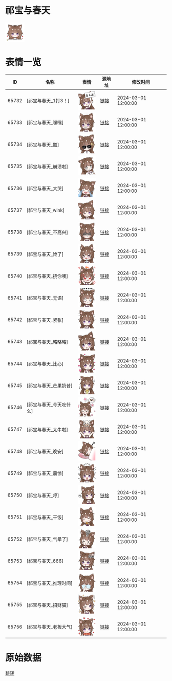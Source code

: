 # 祁宝与春天

<img src="./cover.png" height="60" alt="cover" />

# 表情一览

|ID|名称|表情|源地址|修改时间|
|----|----|----|----|----|
|65732|[祁宝与春天_1打3！]|<img src="./pic/065732_%5B祁宝与春天_1打3！%5D.png" height="60" alt="1打3！"/>|[链接](https://i0.hdslb.com/bfs/garb/e2d18a68b96075897cb8e13d450b501fa0513154.png)|2024-03-01 12:00:00|
|65733|[祁宝与春天_嘿嘿]|<img src="./pic/065733_%5B祁宝与春天_嘿嘿%5D.png" height="60" alt="嘿嘿"/>|[链接](https://i0.hdslb.com/bfs/garb/ffa08fa9a7226e4a8728233b7adf3529c826be3e.png)|2024-03-01 12:00:00|
|65734|[祁宝与春天_酷]|<img src="./pic/065734_%5B祁宝与春天_酷%5D.png" height="60" alt="酷"/>|[链接](https://i0.hdslb.com/bfs/garb/930c430ac80076cb856f0c80e838abe704a5f45e.png)|2024-03-01 12:00:00|
|65735|[祁宝与春天_崩溃啦]|<img src="./pic/065735_%5B祁宝与春天_崩溃啦%5D.png" height="60" alt="崩溃啦"/>|[链接](https://i0.hdslb.com/bfs/garb/d0faaa6701c59c94a24292d98643ef166e503baf.png)|2024-03-01 12:00:00|
|65736|[祁宝与春天_大哭]|<img src="./pic/065736_%5B祁宝与春天_大哭%5D.png" height="60" alt="大哭"/>|[链接](https://i0.hdslb.com/bfs/garb/8d6e2bd285f6f3aa290af56727a73609e49d64bd.png)|2024-03-01 12:00:00|
|65737|[祁宝与春天_wink]|<img src="./pic/065737_%5B祁宝与春天_wink%5D.png" height="60" alt="wink"/>|[链接](https://i0.hdslb.com/bfs/garb/a8e4c4edecfa103e3eae04eca875fb58e54b6872.png)|2024-03-01 12:00:00|
|65738|[祁宝与春天_不高兴]|<img src="./pic/065738_%5B祁宝与春天_不高兴%5D.png" height="60" alt="不高兴"/>|[链接](https://i0.hdslb.com/bfs/garb/b3d8609df4bb91114619c222f9ec3a31587c52a4.png)|2024-03-01 12:00:00|
|65739|[祁宝与春天_馋了]|<img src="./pic/065739_%5B祁宝与春天_馋了%5D.png" height="60" alt="馋了"/>|[链接](https://i0.hdslb.com/bfs/garb/b0ede16bac2eb3640e1aa87ed1f6ba9e96e2f312.png)|2024-03-01 12:00:00|
|65740|[祁宝与春天_挠你噢]|<img src="./pic/065740_%5B祁宝与春天_挠你噢%5D.png" height="60" alt="挠你噢"/>|[链接](https://i0.hdslb.com/bfs/garb/d16e05beb2536566a452f40ae6c537edc0393ed1.png)|2024-03-01 12:00:00|
|65741|[祁宝与春天_无语]|<img src="./pic/065741_%5B祁宝与春天_无语%5D.png" height="60" alt="无语"/>|[链接](https://i0.hdslb.com/bfs/garb/452815315b75e9e9c6c61b12d62c3a60128c0861.png)|2024-03-01 12:00:00|
|65742|[祁宝与春天_紧张]|<img src="./pic/065742_%5B祁宝与春天_紧张%5D.png" height="60" alt="紧张"/>|[链接](https://i0.hdslb.com/bfs/garb/749c79a3cb91ab8dae6b22599475d45bcba9dbbd.png)|2024-03-01 12:00:00|
|65743|[祁宝与春天_略略略]|<img src="./pic/065743_%5B祁宝与春天_略略略%5D.png" height="60" alt="略略略"/>|[链接](https://i0.hdslb.com/bfs/garb/a652d1df254b941d1c724a934cac2404706a1c66.png)|2024-03-01 12:00:00|
|65744|[祁宝与春天_比心]|<img src="./pic/065744_%5B祁宝与春天_比心%5D.png" height="60" alt="比心"/>|[链接](https://i0.hdslb.com/bfs/garb/39bbf0d41108e6b66ec0a746dbdc6d5164cad807.png)|2024-03-01 12:00:00|
|65745|[祁宝与春天_芒果奶昔]|<img src="./pic/065745_%5B祁宝与春天_芒果奶昔%5D.png" height="60" alt="芒果奶昔"/>|[链接](https://i0.hdslb.com/bfs/garb/3a1cabc79450f228e7e8294e0ef0c0e25a973770.png)|2024-03-01 12:00:00|
|65746|[祁宝与春天_今天吃什么]|<img src="./pic/065746_%5B祁宝与春天_今天吃什么%5D.png" height="60" alt="今天吃什么"/>|[链接](https://i0.hdslb.com/bfs/garb/c19391f023617c8121679186a4fc7b322c92ebb5.png)|2024-03-01 12:00:00|
|65747|[祁宝与春天_太牛啦]|<img src="./pic/065747_%5B祁宝与春天_太牛啦%5D.png" height="60" alt="太牛啦"/>|[链接](https://i0.hdslb.com/bfs/garb/1f56c22a56c31f432883462920bbd537e4767818.png)|2024-03-01 12:00:00|
|65748|[祁宝与春天_晚安]|<img src="./pic/065748_%5B祁宝与春天_晚安%5D.png" height="60" alt="晚安"/>|[链接](https://i0.hdslb.com/bfs/garb/3a4e3e0b8414dc2bb355ed745c41852ba79deb6d.png)|2024-03-01 12:00:00|
|65749|[祁宝与春天_震惊]|<img src="./pic/065749_%5B祁宝与春天_震惊%5D.png" height="60" alt="震惊"/>|[链接](https://i0.hdslb.com/bfs/garb/e1247661f7c77b13a1722f7d69a481eb091d256f.png)|2024-03-01 12:00:00|
|65750|[祁宝与春天_哼]|<img src="./pic/065750_%5B祁宝与春天_哼%5D.png" height="60" alt="哼"/>|[链接](https://i0.hdslb.com/bfs/garb/cc608b4426ad190a5f702ce19713d041c33186ea.png)|2024-03-01 12:00:00|
|65751|[祁宝与春天_干饭]|<img src="./pic/065751_%5B祁宝与春天_干饭%5D.png" height="60" alt="干饭"/>|[链接](https://i0.hdslb.com/bfs/garb/a927cf81f3ca33d524d3409857b28847b2d2963e.png)|2024-03-01 12:00:00|
|65752|[祁宝与春天_气晕了]|<img src="./pic/065752_%5B祁宝与春天_气晕了%5D.png" height="60" alt="气晕了"/>|[链接](https://i0.hdslb.com/bfs/garb/7912fc9cfe9b7560b178df153cbe8e68ec111667.png)|2024-03-01 12:00:00|
|65753|[祁宝与春天_666]|<img src="./pic/065753_%5B祁宝与春天_666%5D.png" height="60" alt="666"/>|[链接](https://i0.hdslb.com/bfs/garb/6e5e8b570f005c95ca653ee477a917b876df8082.png)|2024-03-01 12:00:00|
|65754|[祁宝与春天_推理时间]|<img src="./pic/065754_%5B祁宝与春天_推理时间%5D.png" height="60" alt="推理时间"/>|[链接](https://i0.hdslb.com/bfs/garb/01f500819449fbe01015fcf1afd28911b765253f.png)|2024-03-01 12:00:00|
|65755|[祁宝与春天_招财猫]|<img src="./pic/065755_%5B祁宝与春天_招财猫%5D.png" height="60" alt="招财猫"/>|[链接](https://i0.hdslb.com/bfs/garb/e283159ba3c6261c6ad9fa4df438038c2958070a.png)|2024-03-01 12:00:00|
|65756|[祁宝与春天_老板大气]|<img src="./pic/065756_%5B祁宝与春天_老板大气%5D.png" height="60" alt="老板大气"/>|[链接](https://i0.hdslb.com/bfs/garb/9b173ba7d7df9abff96c3421021d23fcb168cbfa.png)|2024-03-01 12:00:00|

# 原始数据

[跳转](./raw.json)

